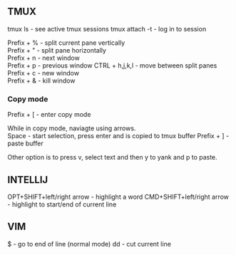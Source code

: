 ## TMUX

tmux ls - see active tmux sessions
tmux attach -t <name> - log in to session

Prefix + % - split current pane vertically  
Prefix + " - split pane horizontally  
Prefix + n - next window  
Prefix + p - previous window
CTRL + h,j,k,l - move between split panes
Prefix + c - new window  
Prefix + & - kill window  

### Copy mode

Prefix + [ - enter copy mode

While in copy mode, naviagte using arrows.  
Space - start selection, press enter and is copied to tmux buffer
Prefix + ] - paste buffer

Other option is to press v, select text and then y to yank and p to paste.

## INTELLIJ

OPT+SHIFT+left/right arrow - highlight a word
CMD+SHIFT+left/right arrow - highlight to start/end of current line

## VIM

$ - go to end of line (normal mode)
dd - cut current line
